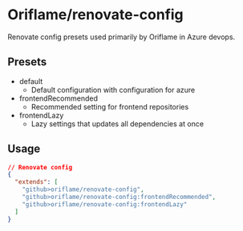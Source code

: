 # Oriflame/renovate-config

Renovate config presets used primarily by Oriflame in Azure devops.

## Presets

- default
  - Default configuration with configuration for azure
- frontendRecommended
  - Recommended setting for frontend repositories
- frontendLazy
  - Lazy settings that updates all dependencies at once

## Usage

```json
// Renovate config
{
  "extends": [
    "github>oriflame/renovate-config",
    "github>oriflame/renovate-config:frontendRecommended",
    "github>oriflame/renovate-config:frontendLazy"
  ]
}
```
